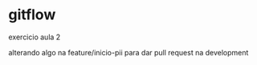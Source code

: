 # gitflow

exercicio aula 2

alterando algo na feature/inicio-pii para dar pull request na development
